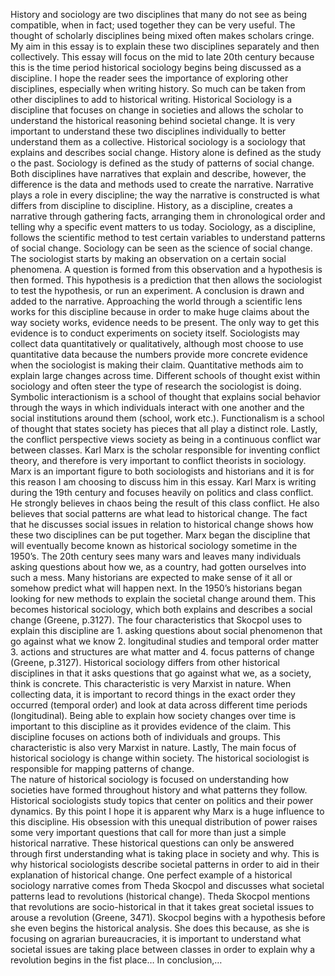History and sociology are two disciplines that many do not see as being compatible, when in fact; used together they can be very useful. The thought of scholarly disciplines being mixed often makes scholars cringe. My aim in this essay is to explain these two disciplines separately and then collectively. This essay will focus on the mid to late 20th century because this is the time period historical sociology begins being discussed as a discipline. I hope the reader sees the importance of exploring other disciplines, especially when writing history. So much can be taken from other disciplines to add to historical writing. Historical Sociology is a discipline that focuses on change in societies and allows the scholar to understand the historical reasoning behind societal change.
It is very important to understand these two disciplines individually to better understand them as a collective. Historical sociology is a sociology that explains and describes social change. History alone is defined as the study o the past. Sociology is defined as the study of patterns of social change. Both disciplines have narratives that explain and describe, however, the difference is the data and methods used to create the narrative. Narrative plays a role in every discipline; the way the narrative is constructed is what differs from discipline to discipline. History, as a discipline, creates a narrative through gathering facts, arranging them in chronological order and telling why a specific event matters to us today. Sociology, as a discipline, follows the scientific method to test certain variables to understand patterns of social change. 
Sociology can be seen as the science of social change. The sociologist starts by making an observation on a certain social phenomena. A question is formed from this observation and a hypothesis is then formed. This hypothesis is a prediction that then allows the sociologist to test the hypothesis, or run an experiment. A conclusion is drawn and added to the narrative. Approaching the world through a scientific lens works for this discipline because in order to make huge claims about the way society works, evidence needs to be present. The only way to get this evidence is to conduct experiments on society itself. Sociologists may collect data quantitatively or qualitatively, although most choose to use quantitative data because the numbers provide more concrete evidence when the sociologist is making their claim. Quantitative methods aim to explain large changes across time. 
Different schools of thought exist within sociology and often steer the type of research the sociologist is doing. Symbolic interactionism is a school of thought that explains social behavior through the ways in which individuals interact with one another and the social institutions around them (school, work etc.). Functionalism is a school of thought that states society has pieces that all play a distinct role. Lastly, the conflict perspective views society as being in a continuous conflict war between classes. Karl Marx is the scholar responsible for inventing conflict theory, and therefore is very important to conflict theorists in sociology. 
Marx is an important figure to both sociologists and historians and it is for this reason I am choosing to discuss him in this essay. Karl Marx is writing during the 19th century and focuses heavily on politics and class conflict. He strongly believes in chaos being the result of this class conflict. He also believes that social patterns are what lead to historical change. The fact that he discusses social issues in relation to historical change shows how these two disciplines can be put together. Marx began the discipline that will eventually become known as historical sociology sometime in the 1950’s. 
The 20th century sees many wars and leaves many individuals asking questions about how we, as a country, had gotten ourselves into such a mess. Many historians are expected to make sense of it all or somehow predict what will happen next. In the 1950’s historians began looking for new methods to explain the societal change around them.   This becomes historical sociology, which both explains and describes a social change (Greene, p.3127). The four characteristics that Skocpol uses to explain this discipline are 1. asking questions about social phenomenon that go against what we know 2. longitudinal studies and temporal order matter 3. actions and structures are what matter and 4. focus patterns of change (Greene, p.3127).
Historical sociology differs from other historical disciplines in that it asks questions that go against what we, as a society, think is concrete. This characteristic is very Marxist in nature. When collecting data, it is important to record things in the exact order they occurred (temporal order) and look at data across different time periods (longitudinal). Being able to explain how society changes over time is important to this discipline as it provides evidence of the claim. This discipline focuses on actions both of individuals and groups. This characteristic is also very Marxist in nature. Lastly, The main focus of historical sociology is change within society. The historical sociologist is responsible for mapping patterns of change.   
The nature of historical sociology is focused on understanding how societies have formed throughout history and what patterns they follow. Historical sociologists study topics that center on politics and their power dynamics. By this point I hope it is apparent why Marx is a huge influence to this discipline. His obsession with this unequal distribution of power raises some very important questions that call for more than just a simple historical narrative. These historical questions can only be answered through first understanding what is taking place in society and why. This is why historical sociologists describe societal patterns in order to aid in their explanation of historical change. One perfect example of a historical sociology narrative comes from Theda Skocpol and discusses what societal patterns lead to revolutions (historical change). 
Theda Skocpol mentions that revolutions are socio-historical in that it takes great societal issues to arouse a revolution (Greene, 3471). Skocpol begins with a hypothesis before she even begins the historical analysis. She does this because, as she is focusing on agrarian bureaucracies, it is important to understand what societal issues are taking place between classes in order to explain why a revolution begins in the fist place…
In conclusion,…


